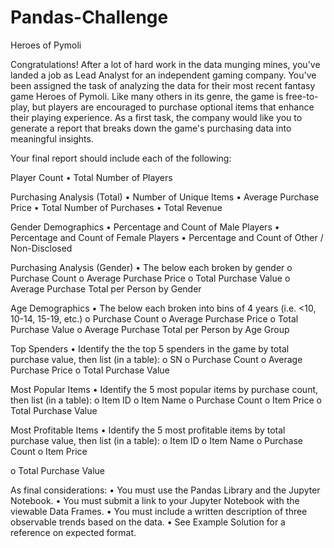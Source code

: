 # Pandas-Challenge

Heroes of Pymoli
 
Congratulations! After a lot of hard work in the data munging mines, you've landed a job as Lead Analyst for an independent gaming company. You've been assigned the task of analyzing the data for their most recent fantasy game Heroes of Pymoli.
Like many others in its genre, the game is free-to-play, but players are encouraged to purchase optional items that enhance their playing experience. As a first task, the company would like you to generate a report that breaks down the game's purchasing data into meaningful insights.

Your final report should include each of the following:

Player Count
•	Total Number of Players

Purchasing Analysis (Total)
•	Number of Unique Items
•	Average Purchase Price
•	Total Number of Purchases
•	Total Revenue

Gender Demographics
•	Percentage and Count of Male Players
•	Percentage and Count of Female Players
•	Percentage and Count of Other / Non-Disclosed

Purchasing Analysis (Gender)
•	The below each broken by gender 
o	Purchase Count
o	Average Purchase Price
o	Total Purchase Value
o	Average Purchase Total per Person by Gender

Age Demographics
•	The below each broken into bins of 4 years (i.e. <10, 10-14, 15-19, etc.) 
o	Purchase Count
o	Average Purchase Price
o	Total Purchase Value
o	Average Purchase Total per Person by Age Group

Top Spenders
•	Identify the the top 5 spenders in the game by total purchase value, then list (in a table): 
o	SN
o	Purchase Count
o	Average Purchase Price
o	Total Purchase Value

Most Popular Items
•	Identify the 5 most popular items by purchase count, then list (in a table): 
o	Item ID
o	Item Name
o	Purchase Count
o	Item Price
o	Total Purchase Value

Most Profitable Items
•	Identify the 5 most profitable items by total purchase value, then list (in a table): 
o	Item ID
o	Item Name
o	Purchase Count
o	Item Price

o	Total Purchase Value

As final considerations:
•	You must use the Pandas Library and the Jupyter Notebook.
•	You must submit a link to your Jupyter Notebook with the viewable Data Frames.
•	You must include a written description of three observable trends based on the data.
•	See Example Solution for a reference on expected format.
